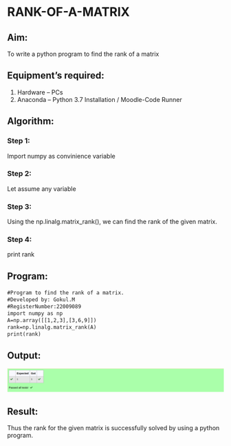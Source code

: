 # RANK-OF-A-MATRIX
## Aim:
To write a python program to find the rank of a matrix
## Equipment’s required:
1. 	Hardware – PCs
2. 	Anaconda – Python 3.7 Installation / Moodle-Code Runner
## Algorithm:
### Step 1: 
Import numpy as convinience variable
### Step 2: 
Let assume any variable
### Step 3: 
Using the np.linalg.matrix_rank(), we can find the rank of the given matrix.
### Step 4: 
print rank
## Program:
```
#Program to find the rank of a matrix.
#Developed by: Gokul.M
#RegisterNumber:22009089
import numpy as np
A=np.array([[1,2,3],[3,6,9]])
rank=np.linalg.matrix_rank(A)
print(rank)
```
## Output:
![output](./rank%20of%20a%20matrix.png)
## Result:
Thus the rank for the given matrix is successfully solved by  using a python program.

